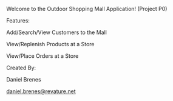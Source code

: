 Welcome to the Outdoor Shopping Mall Application! (Project P0)

Features:

Add/Search/View Customers to the Mall

View/Replenish Products at a Store

View/Place Orders at a Store


Created By:

Daniel Brenes

daniel.brenes@revature.net
